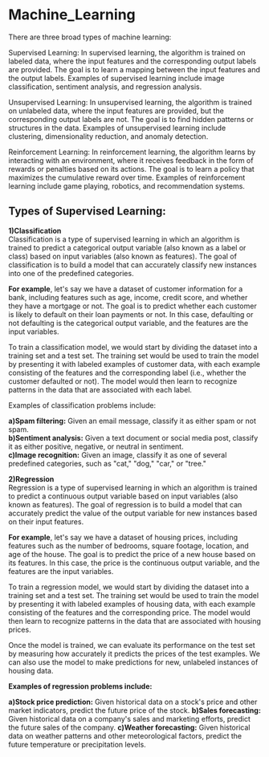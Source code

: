 # Machine_Learning
There are three broad types of machine learning:

Supervised Learning: In supervised learning, the algorithm is trained on labeled data, where the input features and the corresponding output labels are provided. The   goal is to learn a mapping between the input features and the output labels. Examples of supervised learning include image classification, sentiment analysis, and   regression analysis.  

Unsupervised Learning: In unsupervised learning, the algorithm is trained on unlabeled data, where the input features are provided, but the corresponding output labels   are not. The goal is to find hidden patterns or structures in the data. Examples of unsupervised learning include clustering, dimensionality reduction, and anomaly   detection.  

Reinforcement Learning: In reinforcement learning, the algorithm learns by interacting with an environment, where it receives feedback in the form of rewards or   penalties based on its actions. The goal is to learn a policy that maximizes the cumulative reward over time. Examples of reinforcement learning include game playing,   robotics, and recommendation systems.  

## Types of Supervised Learning:  
**1)Classification**  
Classification is a type of supervised learning in which an algorithm is trained to predict a categorical output variable (also known as a label or class) based on    input  variables (also known as features). The goal of classification is to build a model that can accurately classify new instances into one of the predefined categories.  

**For example**, let's say we have a dataset of customer information for a bank, including features such as age, income, credit score, and whether they have a mortgage   or not. The goal is to predict whether each customer is likely to default on their loan payments or not. In this case, defaulting or not defaulting is the categorical    output variable, and the features are the input variables.  

To train a classification model, we would start by dividing the dataset into a training set and a test set. The training set would be used to train the model by   presenting it with labeled examples of customer data, with each example consisting of the features and the corresponding label (i.e., whether the customer defaulted or   not). The model would then learn to recognize patterns in the data that are associated with each label.  

Examples of classification problems include:  

**a)Spam filtering:** Given an email message, classify it as either spam or not spam.  
**b)Sentiment analysis:** Given a text document or social media post, classify it as either positive, negative, or neutral in sentiment.  
**c)Image recognition:** Given an image, classify it as one of several predefined categories, such as "cat," "dog," "car," or "tree."  

**2)Regression**  
Regression is a type of supervised learning in which an algorithm is trained to predict a continuous output variable based on input variables (also known as features). The goal of regression is to build a model that can accurately predict the value of the output variable for new instances based on their input features.

**For example**, let's say we have a dataset of housing prices, including features such as the number of bedrooms, square footage, location, and age of the house. The goal is to predict the price of a new house based on its features. In this case, the price is the continuous output variable, and the features are the input variables.

To train a regression model, we would start by dividing the dataset into a training set and a test set. The training set would be used to train the model by presenting it with labeled examples of housing data, with each example consisting of the features and the corresponding price. The model would then learn to recognize patterns in the data that are associated with housing prices.

Once the model is trained, we can evaluate its performance on the test set by measuring how accurately it predicts the prices of the test examples. We can also use the model to make predictions for new, unlabeled instances of housing data.

**Examples of regression problems include:**

**a)Stock price prediction:** Given historical data on a stock's price and other market indicators, predict the future price of the stock.
**b)Sales forecasting:** Given historical data on a company's sales and marketing efforts, predict the future sales of the company.
**c)Weather forecasting:** Given historical data on weather patterns and other meteorological factors, predict the future temperature or precipitation levels.
